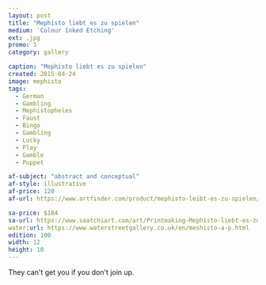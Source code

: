 ```yaml
---
layout: post
title: "Mephisto liebt es zu spielen"
medium: 'Colour Inked Etching'
ext: .jpg
promo: 1
category: gallery

caption: "Mephisto liebt es zu spielen"
created: 2015-04-24
image: mephisto
tags:
  - German
  - Gambling
  - Mephistopheles
  - Faust
  - Bingo
  - Gambling
  - Lucky
  - Play
  - Gamble
  - Puppet

af-subject: "abstract and conceptual"
af-style: illustrative
af-price: 120
af-url: https://www.artfinder.com/product/mephisto-leibt-es-zu-spielen/

sa-price: $184
sa-url: https://www.saatchiart.com/art/Printmaking-Mephisto-liebt-es-zu-spielen-Limited-Edition-of-100/19454/8187765/view
water:url: https://www.waterstreetgallery.co.uk/en/meshisto-a-p.html
edition: 100
width: 12
height: 10
---
```


They can't get you if you don't join up.
